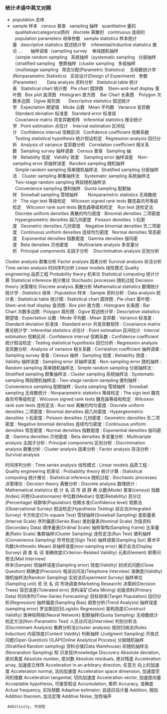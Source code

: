 ### 统计术语中英文对照


 * population 总体
 * sample 样本   census 普查   sampling 抽样   quantitative 量的 
  qualitative/categorical质的   discrete 离散的   continuous 连续的 
  population parameters 母体参数   sample statistics 样本统计量   descriptive statistics 叙述统计学 
  inferential/inductive statistics 推论 ...    
  抽样调查（sampliing survey 
  单纯随机抽样（simple random sampling   系统抽样（systematic sampling   分层抽样（stratified sampling   整群抽样（cluster sampling   多级抽样（multistage sampling   常态分配(Parametric Statistics) 
  无母数统计学(Nonparametric Statistics)   实验设计(Design of Experiment)   参数(Parameter) 
   
  Data analysis 资料分析   Statistical table 统计表   Statistical chart 统计图   Pie chart 圆饼图 
  Stem-and-leaf display 茎叶图   Box plot 盒须图   Histogram 直方图   
Bar Chart 长条图 
  Polygon 次数多边图   Ogive 肩形图    
  Descriptive statistics 叙述统计学   Expectation 期望值   Mode 众数   Mean 平均数   Variance 变异数 
  Standard deviation 标准差   Standard error 标准误 
  Covariance matrix 共变异数矩阵   Inferential statistics 推论统计学   Point estimation 点估计 
  Interval estimation 区间估计   Confidence interval 信赖区间   Confidence coefficient 信赖系数 
  Testing statistical hypothesis 统计假设检定   Regression analysis 回归分析   Analysis of variance 变异数分析   Correlation coefficient 相关系数   Sampling survey 抽样调查   Census 普查   Sampling 抽样   Reliability 信度   Validity 效度 
  Sampling error 抽样误差 
  Non-sampling error 非抽样误差   Random sampling 随机抽样 
  Simple random sampling 简单随机抽样法   Stratified sampling 分层抽样法   
Cluster sampling 群集抽样法 
  Systematic sampling 系统抽样法 
  Two-stage random sampling 两段随机抽样法 
  Convenience sampling 便利抽样   Quota sampling 配额抽样   Snowball sampling 雪球抽样 
   
  Nonparametric statistics 无母数统计   The sign test 等级检定 
  Wilcoxon signed rank tests 魏克森讯号等级检定 
  Wilcoxon rank sum tests 魏克森等级和检定 
  Run test 连检定法    
  Discrete uniform densities 离散的均匀密度   Binomial densities 二项密度 
  Hypergeometric densities 超几何密度   Poisson densities 卜松密度   Geometric densities 几何密度 
  Negative binomial densities 负二项密度   Continuous uniform densities 连续均匀密度   Normal densities 常态密度 
  Exponential densities 指数密度   Gamma densities 伽玛密度   Beta densities 贝他密度 
   
  Multivariate analysis 多变量分析   Principal components 主因子分析   
Discrimination analysis 区别分析 

Cluster analysis 群集分析   Factor analysis 因素分析       Survival analysis 存活分析    Time series analysis 时间序列分析   Linear models 线性模式    Quality engineering 品质工程   Probability theory 机率论    Statistical computing 统计计算   Statistical inference 统计推论   Stochastic processes 随机过程   Decision theory 决策理论   Discrete analysis 离散分析    Mathematical statistics 数理统计   统计学 : Statistics   母体 : Population   样本 : Sample    资料分析 : Data analysis   统计表 : Statistical table   统计图 : Statistical chart   圆饼图 : Pie chart    茎叶图 : Stem-and-leaf display   盒须图 : Box plot   直方图 : Histogram   长条图 : Bar Chart   次数多边图 : Polygon   肩形图 : Ogive        叙述统计学 : Descriptive statistics   期望值 : Expectation 
  众数 : Mode    平均数 : Mean    变异数 : Variance    标准差 : Standard deviation   标准误 : Standard error    共变异数矩阵 : Covariance matrix       推论统计学 : Inferential statistics   点估计 : Point estimation    区间估计 : Interval estimation   信赖区间 : Confidence interval   信赖系数 : Confidence coefficient     统计假设检定 : Testing statistical  hypothesis    回归分析 : Regression analysis   变异数分析 : Analysis of variance   相关系数 : Correlation coefficient       抽样调查 : Sampling survey   普查 : Census   抽样 : Sampling   信度 : Reliability   效度 : Validity    抽样误差 : Sampling error    非抽样误差 : Non-sampling error   随机抽样 : Random sampling    简单随机抽样法 : Simple random  sampling    分层抽样法 : Stratified sampling   群集抽样法 : Cluster sampling 
  系统抽样法 : Systematic sampling   两段随机抽样法 : Two-stage random sampling    便利抽样 : Convenience sampling    配额抽样 : Quota sampling   雪球抽样 : Snowball sampling       无母数统计 : Nonparametric statistics   等级检定 : The sign test     魏克森讯号等级检定 : Wilcoxon signed  rank tests    魏克森等级和检定 : Wilcoxon rank sum tests    连检定法 : Run test        离散的均匀密度 : Discrete uniform densities    二项密度 : Binomial densities    超几何密度 : Hypergeometric densities   卜松密度 : Poisson densities   几何密度 : Geometric densities    负二项密度 : Negative binomial densities   连续均匀密度 : Continuous uniform densities    常态密度 : Normal densities    指数密度 : Exponential densities   伽玛密度 : Gamma densities   贝他密度 : Beta densities       多变量分析 : Multivariate analysis   主因子分析 : Principal components   区别分析 : Discrimination analysis   群集分析 : Cluster analysis    因素分析 : Factor analysis        存活分析 : Survival analysis
  
  时间序列分析 : Time series analysis   线性模式 : Linear models    品质工程 : Quality engineering   机率论 : Probability theory    统计计算 : Statistical computing   统计推论 : Statistical inference   随机过程 : Stochastic processes   决策理论 : Decision theory   离散分析 : Discrete analysis    数理统计 : Mathematical statistics       统 计 名 词 市 调 辞 典   众数(Mode) 普查(census)    指数(Index) 问卷(Questionnaire)   中位数(Median) 信度(Reliability)    百分比(Percentage) 母群体(Population)       信赖水准(Confidence level) 观察法 (Observational Survey)      假设检定(Hypothesis Testing) 综合法(Integrated Survey)      卡方检定(Chi-square Test) 雪球抽样(Snowball Sampling)      差距量表(Interval Scale) 序列偏差(Series Bias)       类别量表(Nominal Scale) 次级资料(Secondary Data)      顺序量表(Ordinal Scale) 抽样架构(Sampling frame)      比率量表(Ratio Scale) 集群抽样(Cluster Sampling)      连检定法(Run Test) 便利抽样
(Convenience Sampling)      符号检定(Sign Test) 抽样调查(Sampling Sur)    算术平均数(Arithmetic Mean) 非抽样误差(non-sampling error)        展示会法(Display Survey)        调 查 名 词 准确效度(Criterion-Related  Validity)        元素(Element) 邮寄问卷法(Mail Interview)  
     样本(Sample) 信抽样误差(Sampling error)       效度(Validity) 封闭式问题(Close Question)       精确度(Precision) 电话访问法(Telephone Interview)        准确度(Validity) 随机抽样法(Random Sampling)      实验法(Experiment Survey)   抽样单位(Sampling unit) 资 讯 名 词   市场调查(Marketing Research) 决策树(Decision Trees)    容忍误差(Tolerated erro) 资料采矿(Data Mining)    初级资料(Primary Data) 时间序列(Time-Series Forecasting)    目标母体(Target Population) 回归分析(Regression)    抽样偏差(Sampling Bias) 趋势分析(Trend Analysis)    抽样误差(sampling error) 罗吉斯回归(Logistic Regression)    架构效度(Construct Validity) 类神经网络(Neural Network)    配额抽样(Quota Sampling) 无母数统计检定方法(Non-Parametric Test)   人员访问法(Interview) 判别分析法(Discriminant Analysis)    集群分析法(cluster analysis) 规则归纳法(Rules Induction)    内容效度(Content Validity) 判断抽样 (Judgment Sampling)    开放式问题(Open Question) OLAP(Online Analytical Process)   分层随机抽样(Stratified Random sampling) 资料仓储(Data Warehouse)   非随机抽样法(Nonrandom Sampling) 知 识发现(Knowledge Discovery   Absolute deviation, 绝对离差  Absolute number, 绝对数 Absolute residuals, 绝对残差 Acceleration array, 加速度立体阵 Acceleration in an arbitrary direction, 任意方 向上的加速度 Acceleration normal, 法向加速度  Acceleration space dimension, 加速度空间的维数  Acceleration tangential, 切向加速度 Acceleration vector, 加速度向量  Acceptable hypothesis, 可接受假设 Accumulation, 累积  Accuracy, 准确度 Actual frequency, 实际频数  Adaptive estimator, 自适应估计量 Addition, 相加  Addition theorem, 加法定理 Additive Noise, 加性噪声
     
     
     Additivity, 可加性 
